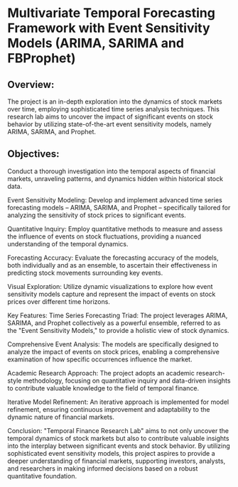 # Multivariate Temporal Forecasting Framework with Event Sensitivity Models (ARIMA, SARIMA and FBProphet)


## Overview:
The project is an in-depth exploration into the dynamics of stock markets over time, employing sophisticated time series analysis techniques. This research lab aims to uncover the impact of significant events on stock behavior by utilizing state-of-the-art event sensitivity models, namely ARIMA, SARIMA, and Prophet.

## Objectives:
<Temporal Exploration:>
Conduct a thorough investigation into the temporal aspects of financial markets, unraveling patterns, and dynamics hidden within historical stock data.

Event Sensitivity Modeling:
Develop and implement advanced time series forecasting models – ARIMA, SARIMA, and Prophet – specifically tailored for analyzing the sensitivity of stock prices to significant events.

Quantitative Inquiry:
Employ quantitative methods to measure and assess the influence of events on stock fluctuations, providing a nuanced understanding of the temporal dynamics.

Forecasting Accuracy:
Evaluate the forecasting accuracy of the models, both individually and as an ensemble, to ascertain their effectiveness in predicting stock movements surrounding key events.

Visual Exploration:
Utilize dynamic visualizations to explore how event sensitivity models capture and represent the impact of events on stock prices over different time horizons.

Key Features:
Time Series Forecasting Triad:
The project leverages ARIMA, SARIMA, and Prophet collectively as a powerful ensemble, referred to as the "Event Sensitivity Models," to provide a holistic view of stock dynamics.

Comprehensive Event Analysis:
The models are specifically designed to analyze the impact of events on stock prices, enabling a comprehensive examination of how specific occurrences influence the market.

Academic Research Approach:
The project adopts an academic research-style methodology, focusing on quantitative inquiry and data-driven insights to contribute valuable knowledge to the field of temporal finance.

Iterative Model Refinement:
An iterative approach is implemented for model refinement, ensuring continuous improvement and adaptability to the dynamic nature of financial markets.

Conclusion:
"Temporal Finance Research Lab" aims to not only uncover the temporal dynamics of stock markets but also to contribute valuable insights into the interplay between significant events and stock behavior. By utilizing sophisticated event sensitivity models, this project aspires to provide a deeper understanding of financial markets, supporting investors, analysts, and researchers in making informed decisions based on a robust quantitative foundation.
